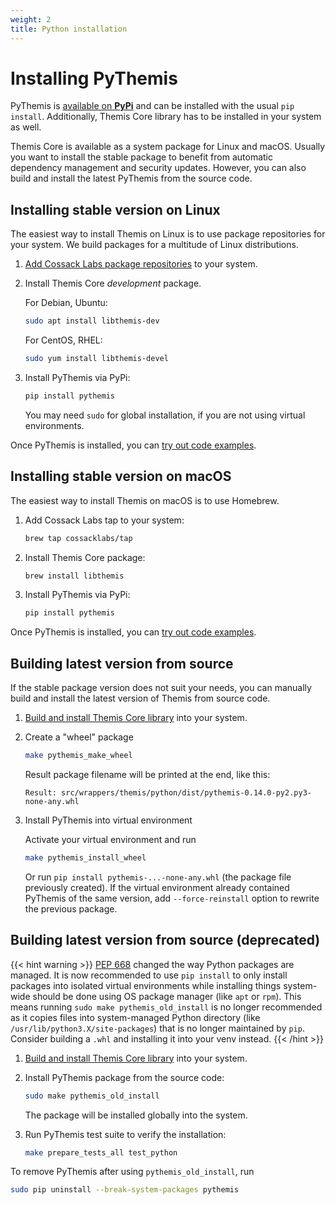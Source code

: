 ```yaml
---
weight: 2
title: Python installation
---
```


# Installing PyThemis

PyThemis is [available on **PyPi**](https://pypi.org/project/pythemis/)
and can be installed with the usual `pip install`.
Additionally, Themis Core library has to be installed in your system as well.

Themis Core is available as a system package for Linux and macOS.
Usually you want to install the stable package to benefit from automatic dependency management and security updates.
However, you can also build and install the latest PyThemis from the source code.

## Installing stable version on Linux

The easiest way to install Themis on Linux is to use package repositories for your system.
We build packages for a multitude of Linux distributions.

 1. [Add Cossack Labs package repositories](/themis/installation/installation-from-packages/)
    to your system.

 2. Install Themis Core _development_ package.

    For Debian, Ubuntu:

    ```bash
    sudo apt install libthemis-dev
    ```

    For CentOS, RHEL:

    ```bash
    sudo yum install libthemis-devel
    ```

 3. Install PyThemis via PyPi:

    ```bash
    pip install pythemis
    ```

    You may need `sudo` for global installation,
    if you are not using virtual environments.

Once PyThemis is installed, you can [try out code examples](../examples/).

## Installing stable version on macOS

The easiest way to install Themis on macOS is to use Homebrew.

 1. Add Cossack Labs tap to your system:

    ```bash
    brew tap cossacklabs/tap
    ```

 2. Install Themis Core package:

    ```bash
    brew install libthemis
    ```

 3. Install PyThemis via PyPi:

    ```bash
    pip install pythemis
    ```

Once PyThemis is installed, you can [try out code examples](../examples/).

## Building latest version from source

If the stable package version does not suit your needs,
you can manually build and install the latest version of Themis from source code.

 1. [Build and install Themis Core library](/themis/installation/installation-from-sources/)
    into your system.

 2. Create a "wheel" package

    ```bash
    make pythemis_make_wheel
    ```

    Result package filename will be printed at the end, like this:
    ```
    Result: src/wrappers/themis/python/dist/pythemis-0.14.0-py2.py3-none-any.whl
    ```

 3. Install PyThemis into virtual environment

    Activate your virtual environment and run
    ```bash
    make pythemis_install_wheel
    ```

    Or run `pip install pythemis-...-none-any.whl` (the package file previously created).
    If the virtual environment already contained PyThemis of the same version,
    add `--force-reinstall` option to rewrite the previous package.

<!-- DRAFT FOR OS PACKAGES FOR PROPER GLOBAL INSTALLATION
To install PyThemis globally, you need to create a system package first:
```bash
make pythemis_make_os_pkg
```

The result will be located at `src/wrappers/themis/python`.

For Debian/Ubuntu it's a `.deb` file, install with `sudo dpkg -i <filename>`.

*TODO: Add more package types*

-->

## Building latest version from source (deprecated)

{{< hint warning >}}
[PEP 668](https://peps.python.org/pep-0668/) changed the way Python packages are managed.
It is now recommended to use `pip install` to only install packages into isolated virtual environments
while installing things system-wide should be done using OS package manager (like `apt` or `rpm`).
This means running `sudo make pythemis_old_install` is no longer recommended as it copies files
into system-managed Python directory (like `/usr/lib/python3.X/site-packages`) that is no longer maintained by `pip`.
Consider building a `.whl` and installing it into your venv instead.
{{< /hint >}}

 1. [Build and install Themis Core library](/themis/installation/installation-from-sources/)
    into your system.

 2. Install PyThemis package from the source code:

    ```bash
    sudo make pythemis_old_install
    ```

    The package will be installed globally into the system.

 3. Run PyThemis test suite to verify the installation:

    ```bash
    make prepare_tests_all test_python
    ```

To remove PyThemis after using `pythemis_old_install`, run
```bash
sudo pip uninstall --break-system-packages pythemis
```
